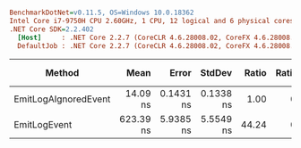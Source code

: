 ``` ini

BenchmarkDotNet=v0.11.5, OS=Windows 10.0.18362
Intel Core i7-9750H CPU 2.60GHz, 1 CPU, 12 logical and 6 physical cores
.NET Core SDK=2.2.402
  [Host]     : .NET Core 2.2.7 (CoreCLR 4.6.28008.02, CoreFX 4.6.28008.03), 64bit RyuJIT
  DefaultJob : .NET Core 2.2.7 (CoreCLR 4.6.28008.02, CoreFX 4.6.28008.03), 64bit RyuJIT


```
|               Method |      Mean |     Error |    StdDev | Ratio | RatioSD |  Gen 0 | Gen 1 | Gen 2 | Allocated |
|--------------------- |----------:|----------:|----------:|------:|--------:|-------:|------:|------:|----------:|
| EmitLogAIgnoredEvent |  14.09 ns | 0.1431 ns | 0.1338 ns |  1.00 |    0.00 |      - |     - |     - |         - |
|         EmitLogEvent | 623.39 ns | 5.9385 ns | 5.5549 ns | 44.24 |    0.64 | 0.0591 |     - |     - |     376 B |
